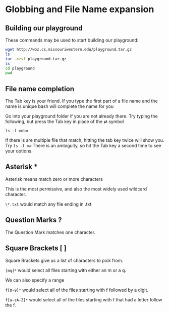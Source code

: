 # Globbing and File Name expansion

## Building our playground

These commands may be used to start building our playground:

```bash
wget http://woz.cs.missouriwestern.edu/playground.tar.gz
ls
tar -xzvf playground.tar.gz
ls
cd playground
pwd
```

## File name completion

The Tab key is your friend.  If you type the first part of a file name and the name is unique bash will complete the name for you

Go into your playground folder if you are not already there. Try typing the following, but press the Tab key in place of the ⇄ symbol

```
ls -l mob⇄
```
If there is are multiple file that match, hitting the tab key twice will show you.  Try ```ls -l m⇄```  There is an ambiguity, so hit the Tab key a second time to see your options.

## Asterisk *

Asterisk means match zero or more characters

This is the most permissive, and also the most widely used wildcard character.

```\*.txt``` would match any file ending in .txt

## Question Marks ?

The Question Mark matches one character.

## Square Brackets [ ]

Square Brackets give us a list of characters to pick from.

```[mq]*``` would select all files starting with either an m or a q.

We can also specify a range

```f[0-9]*``` would select all of the files starting with f followed by a digit.

```f[a-zA-Z]*``` would select all of the files starting with f that had a letter follow the f.